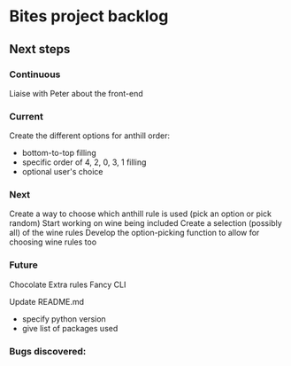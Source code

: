 # Bites project backlog

## Next steps
### Continuous
Liaise with Peter about the front-end

### Current
Create the different options for anthill order:
- bottom-to-top filling
- specific order of 4, 2, 0, 3, 1 filling
- optional user's choice

### Next
Create a way to choose which anthill rule is used (pick an option or pick random)
Start working on wine being included
Create a selection (possibly all) of the wine rules
Develop the option-picking function to allow for choosing wine rules too

### Future
Chocolate
Extra rules
Fancy CLI

Update README.md
- specify python version
- give list of packages used

### Bugs discovered:
